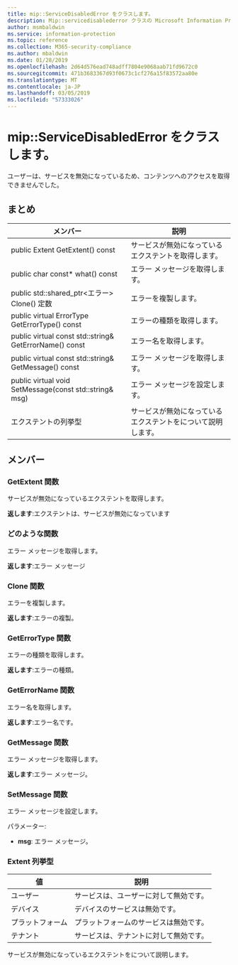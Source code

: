 ```yaml
---
title: mip::ServiceDisabledError をクラスします。
description: Mip::servicedisablederror クラスの Microsoft Information Protection (MIP) SDK について説明します。
author: msmbaldwin
ms.service: information-protection
ms.topic: reference
ms.collection: M365-security-compliance
ms.author: mbaldwin
ms.date: 01/28/2019
ms.openlocfilehash: 2d64d576ead748adff7804e9068aab71fd9672c0
ms.sourcegitcommit: 471b3683367d93f0673c1cf276a15f83572aa80e
ms.translationtype: MT
ms.contentlocale: ja-JP
ms.lasthandoff: 03/05/2019
ms.locfileid: "57333026"
---
```

# <a name="class-mipservicedisablederror"></a>mip::ServiceDisabledError をクラスします。 
ユーザーは、サービスを無効になっているため、コンテンツへのアクセスを取得できませんでした。
  
## <a name="summary"></a>まとめ
 メンバー                        | 説明                                
--------------------------------|---------------------------------------------
public Extent GetExtent() const  |  サービスが無効になっているエクステントを取得します。
public char const* what() const  |  エラー メッセージを取得します。
public std::shared_ptr\<エラー\> Clone() 定数  |  エラーを複製します。
public virtual ErrorType GetErrorType() const  |  エラーの種類を取得します。
public virtual const std::string& GetErrorName() const  |  エラー名を取得します。
public virtual const std::string& GetMessage() const  |  エラー メッセージを取得します。
public virtual void SetMessage(const std::string& msg)  |  エラー メッセージを設定します。
エクステントの列挙型  |  サービスが無効になっているエクステントをについて説明します。
  
## <a name="members"></a>メンバー
  
### <a name="getextent-function"></a>GetExtent 関数
サービスが無効になっているエクステントを取得します。

  
**返します**:エクステントは、サービスが無効になっています
  
### <a name="what-function"></a>どのような関数
エラー メッセージを取得します。

  
**返します**:エラー メッセージ
  
### <a name="clone-function"></a>Clone 関数
エラーを複製します。

  
**返します**:エラーの複製。
  
### <a name="geterrortype-function"></a>GetErrorType 関数
エラーの種類を取得します。

  
**返します**:エラーの種類。
  
### <a name="geterrorname-function"></a>GetErrorName 関数
エラー名を取得します。

  
**返します**:エラー名です。
  
### <a name="getmessage-function"></a>GetMessage 関数
エラー メッセージを取得します。

  
**返します**:エラー メッセージ。
  
### <a name="setmessage-function"></a>SetMessage 関数
エラー メッセージを設定します。

パラメーター:  
* **msg**: エラー メッセージ。


  
### <a name="extent-enum"></a>Extent 列挙型
 値                         | 説明                                
--------------------------------|---------------------------------------------
ユーザー            | サービスは、ユーザーに対して無効です。
デバイス            | デバイスのサービスは無効です。
プラットフォーム            | プラットフォームのサービスは無効です。
テナント            | サービスは、テナントに対して無効です。
サービスが無効になっているエクステントをについて説明します。

